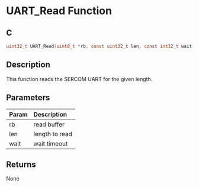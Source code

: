 # UART_Read Function

## C

```c
uint32_t UART_Read(uint8_t *rb, const uint32_t len, const int32_t wait);
```

## Description

 This function reads the SERCOM UART for the given length.

## Parameters

| Param | Description |
|:----- |:----------- |
| rb | read buffer |
| len | length to read |
| wait | wait timeout  

## Returns

 None 

